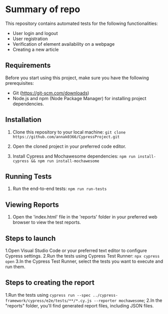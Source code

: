 # Summary of repo

This repository contains automated tests for the following functionalities:
- User login and logout
- User registration
- Verification of element availability on a webpage
- Creating a new article

## Requirements

Before you start using this project, make sure you have the following prerequisites:
- Git (https://git-scm.com/downloads)
- Node.js and npm (Node Package Manager) for installing project dependencies.

## Installation

1. Clone this repository to your local machine:
   ` git clone https://github.com/annak0366/CypressProject.git `

2. Open the cloned project in your preferred code editor.
   
3. Install Cypress and Mochawesome dependencies:
   `npm run install-cypress && npm run install-mochawesome`


## Running Tests

1. Run the end-to-end tests:
   `npm run run-tests`


## Viewing Reports 

1. Open the 'index.html' file in the 'reports' folder in your preferred web browser to view the test reports.












## Steps to launch
1.Open Visual Studio Code or your preferred text editor to configure Cypress settings.
2.Run the tests using Cypress Test Runner: `npx cypress open`
3.In the Cypress Test Runner, select the tests you want to execute and run them.

## Steps to creating the report
1.Run the tests using `cypress run --spec ../cypress-framework/cypress/e2e/tests/**/*.cy.js --reporter mochawesome`;
2.In the "reports" folder, you'll find generated report files, including JSON files.

